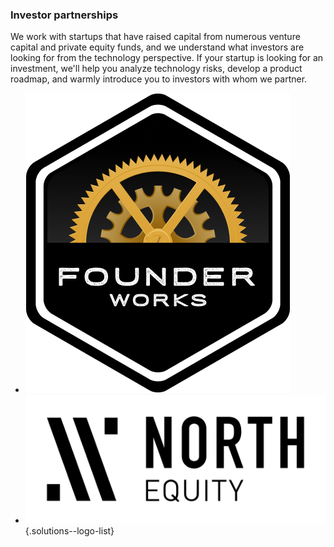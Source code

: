 ### Investor partnerships

We work with startups that have raised capital from numerous venture capital
and private equity funds, and we understand what investors are looking for from
the technology perspective. If your startup is looking for an investment, we'll
help you analyze technology risks, develop a product roadmap, and warmly introduce
you to investors with whom we partner.

- ![Founder Works](img/logo-founder-works.png)
- ![North Equity](img/logo-north-equity.png)
{.solutions--logo-list}
